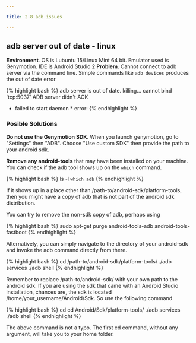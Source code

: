 ```yaml
---

title: 2.8 adb issues

---
```


## adb server out of date - linux

**Environment**. OS is Lubuntu 15/Linux Mint 64 bit. Emulator used is Genymotion. IDE is Android Studio 2
**Problem**. Cannot connect to adb server via the command line. Simple commands like `adb devices` produces the out of date error

{% highlight bash %}
adb server is out of date.  killing...
cannot bind 'tcp:5037'
ADB server didn't ACK
* failed to start daemon *
error:
{% endhighlight %}

### Posible Solutions

**Do not use the Genymotion SDK**. When you launch genymotion, go to "Settings" then "ADB". Choose "Use custom SDK" then provide the path to your android sdk.

**Remove any android-tools** that may have been installed on your machine. You can check if the adb tool shows up on the `which` command.

{% highlight bash %}
ls -l `which adb`
{% endhighlight %}

If it shows up in a place other than /path-to/android-sdk/platform-tools, then you might have a copy of adb that is not part of the android sdk distribution. 

You can try to remove the non-sdk copy of adb, perhaps using

{% highlight bash %}
sudo apt-get purge android-tools-adb android-tools-fastboot
{% endhighlight %}

Alternatively, you can simply navigate to the directory of your android-sdk and invoke the adb command directly from there.

{% highlight bash %}
cd /path-to/android-sdk/platform-tools/
./adb services
./adb shell
{% endhighlight %}

Remember to replace /path-to/android-sdk/ with your own path to the android sdk. If you are using the sdk that came with an Android Studio installation, chances are, the sdk is located /home/your_username/Android/Sdk. So use the following command

{% highlight bash %}
cd 
cd Android/Sdk/platform-tools/
./adb services
./adb shell
{% endhighlight %}

The above command is not a typo. The first cd command, without any argument, will take you to your home folder.






